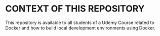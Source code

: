# CONTEXT OF THIS REPOSITORY
This repository is available to all students of a Udemy Course related to Docker and how to build local development environments using Docker.
